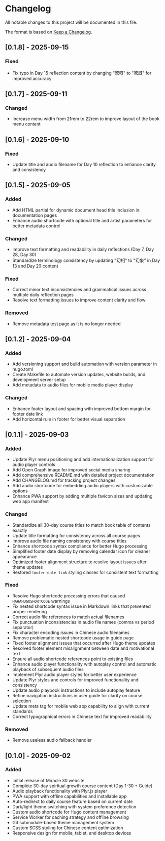# Changelog

All notable changes to this project will be documented in this file.

The format is based on [Keep a Changelog](https://keepachangelog.com/en/).

## [0.1.8] - 2025-09-15

### Fixed
- Fix typo in Day 15 reflection content by changing "驚呀" to "驚訝" for improved accuracy

## [0.1.7] - 2025-09-11

### Changed
- Increase menu width from 21rem to 22rem to improve layout of the book menu content

## [0.1.6] - 2025-09-10

### Fixed
- Update title and audio filename for Day 10 reflection to enhance clarity and consistency

## [0.1.5] - 2025-09-05

### Added
- Add HTML partial for dynamic document head title inclusion in documentation pages
- Enhance audio shortcode with optional title and artist parameters for better metadata control

### Changed
- Improve text formatting and readability in daily reflections (Day 7, Day 28, Day 30)
- Standardize terminology consistency by updating "幻相" to "幻象" in Day 13 and Day 20 content

### Fixed
- Correct minor text inconsistencies and grammatical issues across multiple daily reflection pages
- Resolve text formatting issues to improve content clarity and flow

### Removed
- Remove metadata test page as it is no longer needed

## [0.1.2] - 2025-09-04

### Added
- Add versioning support and build automation with version parameter in hugo.toml
- Create Makefile to automate version updates, website builds, and development server setup
- Add metadata to audio files for mobile media player display

### Changed
- Enhance footer layout and spacing with improved bottom margin for footer date link
- Add horizontal rule in footer for better visual separation

## [0.1.1] - 2025-09-03

### Added
- Update Plyr menu positioning and add internationalization support for audio player controls
- Add Open Graph image for improved social media sharing
- Add comprehensive README.md with detailed project documentation
- Add CHANGELOG.md for tracking project changes
- Add audio shortcode for embedding audio players with customizable options
- Enhance PWA support by adding multiple favicon sizes and updating web app manifest

### Changed
- Standardize all 30-day course titles to match book table of contents exactly
- Update title formatting for consistency across all course pages
- Improve audio file naming consistency with course titles
- Enhance shortcode syntax compliance for better Hugo processing
- Simplified footer date display by removing calendar icon for cleaner appearance
- Optimized footer alignment structure to resolve layout issues after theme updates
- Restored `footer-date-link` styling classes for consistent text formatting

### Fixed
- Resolve Hugo shortcode processing errors that caused `HAHAHUGOSHORTCODE` warnings
- Fix nested shortcode syntax issue in Markdown links that prevented proper rendering
- Correct audio file references to match actual filenames
- Fix punctuation inconsistencies in audio file names (comma vs period separator)
- Fix character encoding issues in Chinese audio filenames
- Remove problematic nested shortcode usage in guide page
- Fixed footer alignment issues that occurred after Hugo theme updates
- Resolved footer element misalignment between date and motivational text
- Ensure all audio shortcode references point to existing files
- Enhance audio player functionality with autoplay control and automatic playback of subsequent audio files
- Implement Plyr audio player styles for better user experience
- Update Plyr styles and controls for improved functionality and consistency
- Update audio playbook instructions to include autoplay feature
- Refine navigation instructions in user guide for clarity on course selection
- Update meta tag for mobile web app capability to align with current standards
- Correct typographical errors in Chinese text for improved readability

### Removed
- Remove useless audio fallback handler

## [0.1.0] - 2025-09-02

### Added
- Initial release of Miracle 30 website
- Complete 30-day spiritual growth course content (Day 1-30 + Guide)
- Audio playback functionality with Plyr.js player
- PWA support with offline capabilities and installable app
- Auto-redirect to daily course feature based on current date
- Dark/light theme switching with system preference detection
- Custom audio shortcode for Hugo content management
- Service Worker for caching strategy and offline browsing
- Git submodule-based theme management system
- Custom SCSS styling for Chinese content optimization
- Responsive design for mobile, tablet, and desktop devices
